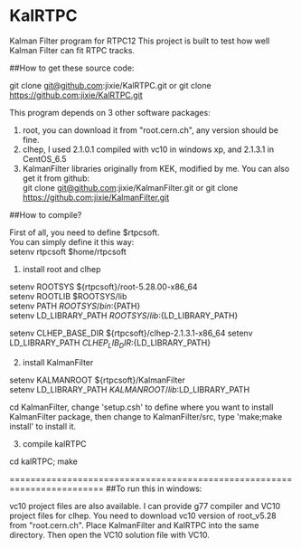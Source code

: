 # KalRTPC
 Kalman Filter program for RTPC12
 This project is built to test how well Kalman Filter can fit RTPC tracks.

##How to get these source code: 

 git clone git@github.com:jixie/KalRTPC.git 
 or
 git clone https://github.com:jixie/KalRTPC.git 

 This program depends on 3 other software packages:
 1) root, you can download it from "root.cern.ch", any version should be fine.
 2) clhep, I used 2.1.0.1 compiled with vc10 in windows xp, and 2.1.3.1 in CentOS_6.5
 3) KalmanFilter libraries originally from KEK, modified by me. 
 You can also get it from github:  
 git clone git@github.com:jixie/KalmanFilter.git 
 or
 git clone https://github.com:jixie/KalmanFilter.git 

##How to compile?

 First of all, you need to define $rtpcsoft.  
 You can simply define it this way:  
   setenv rtpcsoft $home/rtpcsoft
 
 1) install root and clhep    
                      
  setenv ROOTSYS ${rtpcsoft}/root-5.28.00-x86_64                              
  setenv ROOTLIB $ROOTSYS/lib                                                
  setenv PATH ${ROOTSYS}/bin:${PATH}                                         
  setenv LD_LIBRARY_PATH ${ROOTSYS}/lib:${LD_LIBRARY_PATH}     

  setenv  CLHEP_BASE_DIR     ${rtpcsoft}/clhep-2.1.3.1-x86_64
  setenv  LD_LIBRARY_PATH ${CLHEP_LIB_DIR}:${LD_LIBRARY_PATH}

 2) install KalmanFilter

  setenv KALMANROOT   ${rtpcsoft}/KalmanFilter  
  setenv LD_LIBRARY_PATH  ${KALMANROOT}/lib:$LD_LIBRARY_PATH

 cd KalmanFilter, change 'setup.csh' to define where you want to 
 install KalmanFilter package, then change to  KalmanFilter/src,
 type 'make;make install' to install it.

 3) compile kalRTPC
 
  cd kalRTPC;
  make 


========================================================================
##To run this in windows:

vc10 project files are also available. I can provide g77 compiler and 
VC10 project files for clhep. You need to download vc10 version of 
root_v5.28 from "root.cern.ch".  Place KalmanFilter and KalRTPC into 
the same directory. Then open the VC10 solution file with VC10. 
